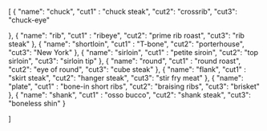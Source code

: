 [
  {
    "name": "chuck",
    "cut1" : "chuck steak",
    "cut2": "crossrib",
    "cut3": "chuck-eye" 
    
  },
  {
    "name": "rib",
    "cut1" : "ribeye",
    "cut2": "prime rib roast",
    "cut3": "rib steak"
    },
  {
    "name": "shortloin",
    "cut1" : "T-bone",
     "cut2": "porterhouse",
     "cut3": "New York"
    },
     {
    "name": "sirloin",
    "cut1" : "petite siroin",
     "cut2": "top sirloin",
     "cut3": "sirloin tip"
     },
  {
    "name": "round",
    "cut1" : "round roast",
     "cut2": "eye of round",
     "cut3": "cube steak"
     },
      {
    "name": "flank",
    "cut1" : "skirt steak",
     "cut2": "hanger steak",
     "cut3": "stir fry meat"
     },
     {
    "name": "plate",
    "cut1" : "bone-in short ribs",
     "cut2": "braising ribs",
     "cut3": "brisket"
     },
     {
    "name": "shank",
    "cut1" : "osso bucco",
     "cut2": "shank steak",
     "cut3": "boneless shin"
     }
  
  
]
